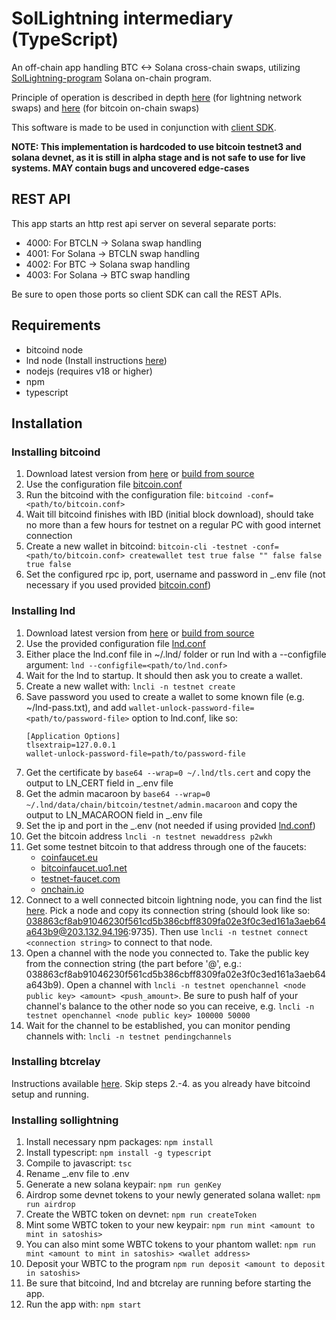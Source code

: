 # SolLightning intermediary (TypeScript)

An off-chain app handling BTC <-> Solana cross-chain swaps, utilizing [SolLightning-program](https://github.com/adambor/SolLightning-program) Solana on-chain program.

Principle of operation is described in depth [here](https://github.com/adambor/SolLightning-readme/blob/main/sol-submarine-swaps.md) (for lightning network swaps) and [here](https://github.com/adambor/SolLightning-readme/blob/main/sol-onchain-swaps.md) (for bitcoin on-chain swaps)

This software is made to be used in conjunction with [client SDK](https://github.com/adambor/SolLightning-sdk).

**NOTE: This implementation is hardcoded to use bitcoin testnet3 and solana devnet, as it is still in alpha stage and is not safe to use for live systems. MAY contain bugs and uncovered edge-cases**

## REST API
This app starts an http rest api server on several separate ports:
* 4000: For BTCLN -> Solana swap handling
* 4001: For Solana -> BTCLN swap handling
* 4002: For BTC -> Solana swap handling
* 4003: For Solana -> BTC swap handling

Be sure to open those ports so client SDK can call the REST APIs.

## Requirements
* bitcoind node
* lnd node (Install instructions [here](https://github.com/lightningnetwork/lnd/blob/master/docs/INSTALL.md))
* nodejs (requires v18 or higher)
* npm
* typescript

## Installation
### Installing bitcoind
1. Download latest version from [here](https://bitcoincore.org/en/download/) or [build from source](https://baloian.medium.com/how-to-setup-and-run-a-bitcoin-full-node-on-ubuntu-a106fb86dbb3)
2. Use the configuration file [bitcoin.conf](https://github.com/adambor/SolLightning-Intermediary-TS/blob/main/bitcoind/bitcoin.conf)
3. Run the bitcoind with the configuration file: ```bitcoind -conf=<path/to/bitcoin.conf>```
4. Wait till bitcoind finishes with IBD (initial block download), should take no more than a few hours for testnet on a regular PC with good internet connection
5. Create a new wallet in bitcoind: ```bitcoin-cli -testnet -conf=<path/to/bitcoin.conf> createwallet test true false "" false false true false```
6. Set the configured rpc ip, port, username and password in _.env file (not necessary if you used provided [bitcoin.conf](https://github.com/adambor/SolLightning-Intermediary-TS/blob/main/bitcoind/bitcoin.conf))

### Installing lnd
1. Download latest version from [here](https://github.com/lightningnetwork/lnd/releases) or [build from source](https://github.com/lightningnetwork/lnd/blob/master/docs/INSTALL.md#installing-a-binary-release)
2. Use the provided configuration file [lnd.conf](https://github.com/adambor/SolLightning-Intermediary-TS/blob/main/lnd/lnd.conf)
3. Either place the lnd.conf file in ~/.lnd/ folder or run lnd with a --configfile argument: ```lnd --configfile=<path/to/lnd.conf>```
4. Wait for the lnd to startup. It should then ask you to create a wallet.
5. Create a new wallet with: ```lncli -n testnet create```
6. Save password you used to create a wallet to some known file (e.g. ~/lnd-pass.txt), and add ```wallet-unlock-password-file=<path/to/password-file>``` option to lnd.conf, like so:
    ```
    [Application Options]
    tlsextraip=127.0.0.1
    wallet-unlock-password-file=path/to/password-file
    ```
7. Get the certificate by  ```base64 --wrap=0 ~/.lnd/tls.cert``` and copy the output to LN_CERT field in _.env file
8. Get the admin macaroon by  ```base64 --wrap=0 ~/.lnd/data/chain/bitcoin/testnet/admin.macaroon``` and copy the output to LN_MACAROON field in _.env file
9. Set the ip and port in the _.env (not needed if using provided [lnd.conf](https://github.com/adambor/SolLightning-Intermediary-TS/blob/main/lnd/lnd.conf))
10. Get the bitcoin address ```lncli -n testnet newaddress p2wkh```
11. Get some testnet bitcoin to that address through one of the faucets:
    * [coinfaucet.eu](https://coinfaucet.eu/en/btc-testnet)
    * [bitcoinfaucet.uo1.net](https://bitcoinfaucet.uo1.net/)
    * [testnet-faucet.com](https://testnet-faucet.com/btc-testnet/)
    * [onchain.io](https://onchain.io/bitcoin-testnet-faucet)
12. Connect to a well connected bitcoin lightning node, you can find the list [here](https://1ml.com/testnet/node?order=capacity). Pick a node and copy its connection string (should look like so: 038863cf8ab91046230f561cd5b386cbff8309fa02e3f0c3ed161a3aeb64a643b9@203.132.94.196:9735). Then use ```lncli -n testnet connect <connection string>``` to connect to that node.
13. Open a channel with the node you connected to. Take the public key from the connection string (the part before '@', e.g.: 038863cf8ab91046230f561cd5b386cbff8309fa02e3f0c3ed161a3aeb64a643b9). Open a channel with ```lncli -n testnet openchannel <node public key> <amount> <push_amount>```. Be sure to push half of your channel's balance to the other node so you can receive, e.g. ```lncli -n testnet openchannel <node public key> 100000 50000```
14. Wait for the channel to be established, you can monitor pending channels with: ```lncli -n testnet pendingchannels```

### Installing btcrelay
Instructions available [here](https://github.com/adambor/BTCRelay-Sol-Offchain). Skip steps 2.-4. as you already have bitcoind setup and running.

### Installing sollightning
1. Install necessary npm packages: ```npm install```
2. Install typescript: ```npm install -g typescript```
3. Compile to javascript: ```tsc```
4. Rename _.env file to .env
5. Generate a new solana keypair: ```npm run genKey```
6. Airdrop some devnet tokens to your newly generated solana wallet: ```npm run airdrop```
7. Create the WBTC token on devnet: ```npm run createToken```
8. Mint some WBTC token to your new keypair: ```npm run mint <amount to mint in satoshis>```
9. You can also mint some WBTC tokens to your phantom wallet: ```npm run mint <amount to mint in satoshis> <wallet address>```
10. Deposit your WBTC to the program ```npm run deposit <amount to deposit in satoshis>```
11. Be sure that bitcoind, lnd and btcrelay are running before starting the app.
12. Run the app with: ```npm start```
